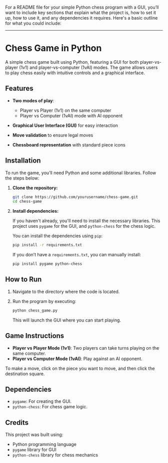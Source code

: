   For a README file for your simple Python chess program with a GUI, you’ll want to include key sections that explain what the project is, how to set it up, how to use it, and any dependencies it requires. Here's a basic outline for what you could include:

---

# Chess Game in Python

A simple chess game built using Python, featuring a GUI for both player-vs-player (1v1) and player-vs-computer (1vAI) modes. The game allows users to play chess easily with intuitive controls and a graphical interface.

## Features

* **Two modes of play**:

  * Player vs Player (1v1) on the same computer
  * Player vs Computer (1vAI) mode with AI opponent
* **Graphical User Interface (GUI)** for easy interaction
* **Move validation** to ensure legal moves
* **Chessboard representation** with standard piece icons

## Installation

To run the game, you’ll need Python and some additional libraries. Follow the steps below:

1. **Clone the repository:**

   ```bash
   git clone https://github.com/yourusername/chess-game.git
   cd chess-game
   ```

2. **Install dependencies:**

   If you haven't already, you'll need to install the necessary libraries. This project uses `pygame` for the GUI, and `python-chess` for the chess logic.

   You can install the dependencies using `pip`:

   ```bash
   pip install -r requirements.txt
   ```

   If you don’t have a `requirements.txt`, you can manually install:

   ```bash
   pip install pygame python-chess
   ```

## How to Run

1. Navigate to the directory where the code is located.
2. Run the program by executing:

   ```bash
   python chess_game.py
   ```

   This will launch the GUI where you can start playing.

## Game Instructions

* **Player vs Player Mode (1v1)**: Two players can take turns playing on the same computer.
* **Player vs Computer Mode (1vAI)**: Play against an AI opponent.

To make a move, click on the piece you want to move, and then click the destination square.

## Dependencies

* `pygame`: For creating the GUI.
* `python-chess`: For chess game logic.

## Credits

This project was built using:

* Python programming language
* `pygame` library for GUI
* `python-chess` library for chess mechanics

